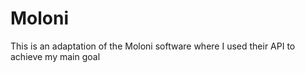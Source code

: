 # Moloni
This is an adaptation of the Moloni software where I used their API to achieve my main goal
